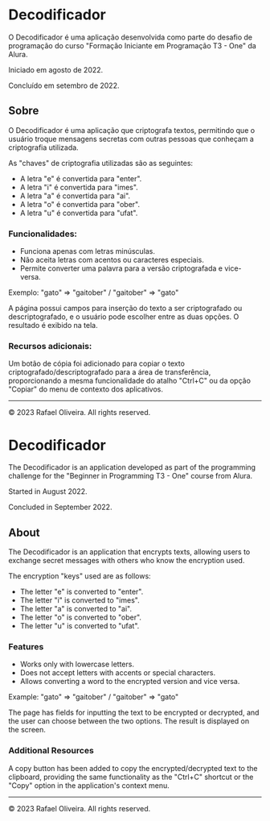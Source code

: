 # Decodificador

O Decodificador é uma aplicação desenvolvida como parte do desafio de programação do curso "Formação Iniciante em Programação T3 - One" da Alura.

Iniciado em agosto de 2022.

Concluído em setembro de 2022.

## Sobre
O Decodificador é uma aplicação que criptografa textos, permitindo que o usuário troque mensagens secretas com outras pessoas que conheçam a criptografia utilizada.

As "chaves" de criptografia utilizadas são as seguintes:

+ A letra "e" é convertida para "enter".
+ A letra "i" é convertida para "imes".
+ A letra "a" é convertida para "ai".
+ A letra "o" é convertida para "ober".
+ A letra "u" é convertida para "ufat".

### Funcionalidades:

+ Funciona apenas com letras minúsculas.
+ Não aceita letras com acentos ou caracteres especiais.
+ Permite converter uma palavra para a versão criptografada e vice-versa.

Exemplo: "gato" => "gaitober" / "gaitober" => "gato"

A página possui campos para inserção do texto a ser criptografado ou descriptografado, e o usuário pode escolher entre as duas opções. O resultado é exibido na tela.

### Recursos adicionais:

Um botão de cópia foi adicionado para copiar o texto criptografado/descriptografado para a área de transferência, proporcionando a mesma funcionalidade do atalho "Ctrl+C" ou da opção "Copiar" do menu de contexto dos aplicativos.

- - -
© 2023 Rafael Oliveira. All rights reserved.

# Decodificador

The Decodificador is an application developed as part of the programming challenge for the "Beginner in Programming T3 - One" course from Alura.

Started in August 2022.

Concluded in September 2022.

## About
The Decodificador is an application that encrypts texts, allowing users to exchange secret messages with others who know the encryption used.

The encryption "keys" used are as follows:

+ The letter "e" is converted to "enter".
+ The letter "i" is converted to "imes".
+ The letter "a" is converted to "ai".
+ The letter "o" is converted to "ober".
+ The letter "u" is converted to "ufat".

### Features

+ Works only with lowercase letters.
+ Does not accept letters with accents or special characters.
+ Allows converting a word to the encrypted version and vice versa.

Example: "gato" => "gaitober" / "gaitober" => "gato"

The page has fields for inputting the text to be encrypted or decrypted, and the user can choose between the two options. The result is displayed on the screen.

### Additional Resources

A copy button has been added to copy the encrypted/decrypted text to the clipboard, providing the same functionality as the "Ctrl+C" shortcut or the "Copy" option in the application's context menu.

- - -
© 2023 Rafael Oliveira. All rights reserved.
